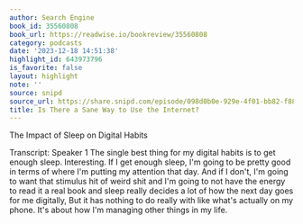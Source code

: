 ```yaml
---
author: Search Engine
book_id: 35560808
book_url: https://readwise.io/bookreview/35560808
category: podcasts
date: '2023-12-18 14:51:38'
highlight_id: 643973796
is_favorite: false
layout: highlight
note: ''
source: snipd
source_url: https://share.snipd.com/episode/098d0b0e-929e-4f01-bb82-f88a1b1cfa31
title: Is There a Sane Way to Use the Internet?
---
```


The Impact of Sleep on Digital Habits

Transcript:
Speaker 1
The single best thing for my digital habits is to get enough sleep. Interesting. If I get enough sleep, I'm going to be pretty good in terms of where I'm putting my attention that day. And if I don't, I'm going to want that stimulus hit of weird shit and I'm going to not have the energy to read it a real book and sleep really decides a lot of how the next day goes for me digitally, But it has nothing to do really with like what's actually on my phone. It's about how I'm managing other things in my life.